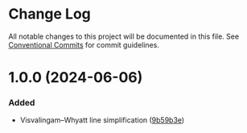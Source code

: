 # Change Log

All notable changes to this project will be documented in this file.
See [Conventional Commits](https://conventionalcommits.org) for commit guidelines.

# 1.0.0 (2024-06-06)

### Added

- Visvalingam–Whyatt line simplification ([9b59b3e](https://github.com/32bitkid/watercolorizer/commit/9b59b3ef31181e77544d2a69b558da35aefe0902))
